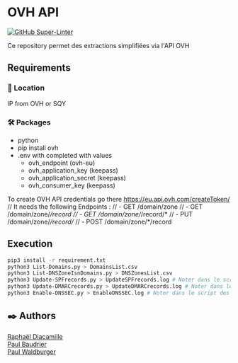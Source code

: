 # OVH API

[![GitHub Super-Linter](https://github.com/rdia9/ovh-api/workflows/Lint%20Code%20Base/badge.svg)](https://github.com/marketplace/actions/super-linter)

Ce repository permet des extractions simplifiées via l'API OVH

## Requirements

### 📍 Location

IP from OVH or SQY

### 🛠️ Packages

- python
- pip install ovh
- .env with completed with values
  - ovh_endpoint (ovh-eu)
  - ovh_application_key (keepass)
  - ovh_application_secret (keepass)
  - ovh_consumer_key (keepass)

To create OVH API credentials go there <https://eu.api.ovh.com/createToken/>
// It needs the following Endpoints :
// - GET /domain/zone
// - GET /domain/zone/*/record
// - GET /domain/zone/*/record/*
// - PUT /domain/zone/*/record/*
// - POST /domain/zone/*/record

## Execution

```bash
pip3 install -r requirement.txt
python3 List-Domains.py > DomainsList.csv
python3 List-DNSZoneIsnDomains.py > DNSZonesList.csv
python3 Update-SPFrecords.py > UpdateSPFrecords.log # Noter dans le script les domaines à exclure
python3 Update-DMARCrecords.py > UpdateDMARCrecords.log # Noter dans le script les domaines à exclure
python3 Enable-DNSSEC.py > EnableDNSSEC.log # Noter dans le script des domaines à inclure
```

## ✒️ Authors

[Raphaël Diacamille](https://github.com/rdia9) \
[Paul Baudrier](https://github.com/paulbaudrier) \
[Paul Waldburger](https://github.com/Paul-Waldburger-BTPConsultants)
